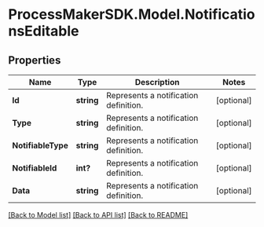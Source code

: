 
# ProcessMakerSDK.Model.NotificationsEditable

## Properties

Name | Type | Description | Notes
------------ | ------------- | ------------- | -------------
**Id** | **string** | Represents a notification definition. | [optional] 
**Type** | **string** | Represents a notification definition. | [optional] 
**NotifiableType** | **string** | Represents a notification definition. | [optional] 
**NotifiableId** | **int?** | Represents a notification definition. | [optional] 
**Data** | **string** | Represents a notification definition. | [optional] 

[[Back to Model list]](../README.md#documentation-for-models)
[[Back to API list]](../README.md#documentation-for-api-endpoints)
[[Back to README]](../README.md)


